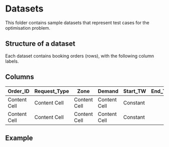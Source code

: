 # Datasets

This folder contains sample datasets that represent test cases for the optimisation problem.

## Structure of a dataset

Each dataset contains booking orders (rows), with the following column labels.

## Columns

| Order_ID  | Request_Type | Zone | Demand | Start_TW | End_TW | Port |
| --------- | ------------ |----- | ------ |--------- | ------ | ---- |
| Content Cell  | Content Cell  |Content Cell  | Content Cell  | Constant|
| Content Cell  | Content Cell  |Content Cell  | Content Cell  | Constant|

						


## Example

